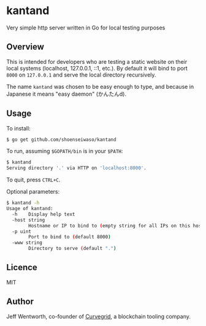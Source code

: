 # kantand
Very simple http server written in Go for local testing purposes

## Overview
This is intended for developers who are testing a static website on their local systems (localhost, 127.0.0.1, ::1, etc.). By default it will bind to port `8000` on `127.0.0.1` and serve the local directory recursively.

The name `kantand` was chosen to be easy enough to type, and because in Japanese it means "easy daemon" (かんたんd).

## Usage
To install:

```sh
$ go get github.com/shoenseiwaso/kantand
```

To run, assuming `$GOPATH/bin` is in your `$PATH`:

```sh
$ kantand
Serving directory '.' via HTTP on 'localhost:8000'.
```

To quit, press `CTRL+C`.

Optional parameters:

```sh
$ kantand -h
Usage of kantand:
  -h	Display help text
  -host string
    	Hostname or IP to bind to (empty string for all IPs on this host)
  -p uint
    	Port to bind to (default 8000)
  -www string
    	Directory to serve (default ".")
```

## Licence
MIT

## Author
Jeff Wentworth, co-founder of [Curvegrid](http://curvegrid.com), a blockchain tooling company.
